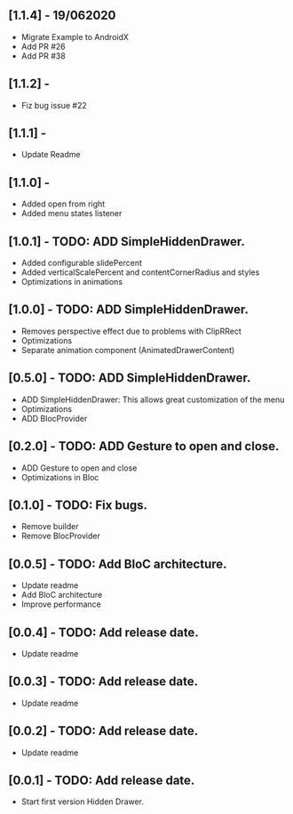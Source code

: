 ## [1.1.4] - 19/062020

* Migrate Example to AndroidX
* Add PR #26
* Add PR #38

## [1.1.2] -

* Fiz bug issue #22

## [1.1.1] -

* Update Readme

## [1.1.0] - 

* Added open from right
* Added menu states listener

## [1.0.1] - TODO: ADD SimpleHiddenDrawer.

* Added configurable slidePercent
* Added verticalScalePercent and contentCornerRadius and styles
* Optimizations in animations

## [1.0.0] - TODO: ADD SimpleHiddenDrawer.

* Removes perspective effect due to problems with ClipRRect
* Optimizations
* Separate animation component (AnimatedDrawerContent)

## [0.5.0] - TODO: ADD SimpleHiddenDrawer.

* ADD SimpleHiddenDrawer: This allows great customization of the menu
* Optimizations
* ADD BlocProvider

## [0.2.0] - TODO: ADD Gesture to open and close.

* ADD Gesture to open and close
* Optimizations in Bloc

## [0.1.0] - TODO: Fix bugs.

* Remove builder
* Remove BlocProvider

## [0.0.5] - TODO: Add BloC architecture.

* Update readme
* Add BloC architecture
* Improve performance

## [0.0.4] - TODO: Add release date.

* Update readme

## [0.0.3] - TODO: Add release date.

* Update readme

## [0.0.2] - TODO: Add release date.

* Update readme

## [0.0.1] - TODO: Add release date.

* Start first version Hidden Drawer.





